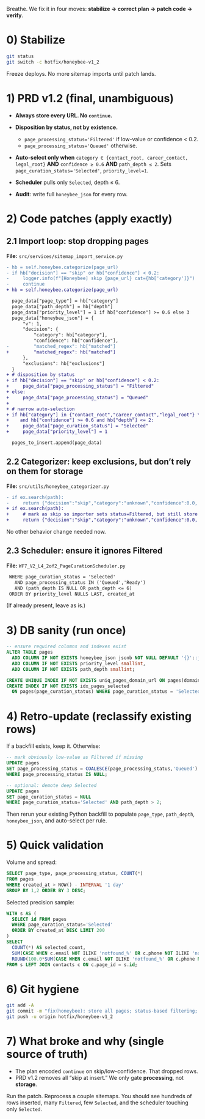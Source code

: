 Breathe. We fix it in four moves: **stabilize → correct plan → patch code → verify**.

# 0) Stabilize

```bash
git status
git switch -c hotfix/honeybee-v1_2
```

Freeze deploys. No more sitemap imports until patch lands.

# 1) PRD v1.2 (final, unambiguous)

- **Always store every URL. No `continue`.**
- **Disposition by status, not by existence.**

  - `page_processing_status='Filtered'` if low-value or confidence < 0.2.
  - `page_processing_status='Queued'` otherwise.

- **Auto-select only when** `category ∈ {contact_root, career_contact, legal_root}` **AND** `confidence ≥ 0.6` **AND** `path_depth ≤ 2`. Sets `page_curation_status='Selected'`, `priority_level=1`.
- **Scheduler** pulls only `Selected`, depth ≤ 6.
- **Audit**: write full `honeybee_json` for every row.

# 2) Code patches (apply exactly)

## 2.1 Import loop: stop dropping pages

**File:** `src/services/sitemap_import_service.py`

```diff
- hb = self.honeybee.categorize(page_url)
- if hb["decision"] == "skip" or hb["confidence"] < 0.2:
-     logger.info(f"[Honeybee] skip {page_url} cat={hb['category']}")
-     continue
+ hb = self.honeybee.categorize(page_url)

  page_data["page_type"] = hb["category"]
  page_data["path_depth"] = hb["depth"]
  page_data["priority_level"] = 1 if hb["confidence"] >= 0.6 else 3
  page_data["honeybee_json"] = {
      "v": 1,
      "decision": {
          "category": hb["category"],
          "confidence": hb["confidence"],
-         "matched_regex": hb["matched"]
+         "matched_regex": hb["matched"]
      },
      "exclusions": hb["exclusions"]
  }
+ # disposition by status
+ if hb["decision"] == "skip" or hb["confidence"] < 0.2:
+     page_data["page_processing_status"] = "Filtered"
+ else:
+     page_data["page_processing_status"] = "Queued"
+
+ # narrow auto-selection
+ if hb["category"] in {"contact_root","career_contact","legal_root"} \
+    and hb["confidence"] >= 0.6 and hb["depth"] <= 2:
+     page_data["page_curation_status"] = "Selected"
+     page_data["priority_level"] = 1

  pages_to_insert.append(page_data)
```

## 2.2 Categorizer: keep exclusions, but don’t rely on them for storage

**File:** `src/utils/honeybee_categorizer.py`

```diff
- if ex.search(path):
-     return {"decision":"skip","category":"unknown","confidence":0.0, ...}
+ if ex.search(path):
+     # mark as skip so importer sets status=Filtered, but still store the row
+     return {"decision":"skip","category":"unknown","confidence":0.0, ...}
```

No other behavior change needed now.

## 2.3 Scheduler: ensure it ignores Filtered

**File:** `WF7_V2_L4_2of2_PageCurationScheduler.py`

```diff
 WHERE page_curation_status = 'Selected'
   AND page_processing_status IN ('Queued','Ready')
   AND (path_depth IS NULL OR path_depth <= 6)
 ORDER BY priority_level NULLS LAST, created_at
```

(If already present, leave as is.)

# 3) DB sanity (run once)

```sql
-- ensure required columns and indexes exist
ALTER TABLE pages
  ADD COLUMN IF NOT EXISTS honeybee_json jsonb NOT NULL DEFAULT '{}'::jsonb,
  ADD COLUMN IF NOT EXISTS priority_level smallint,
  ADD COLUMN IF NOT EXISTS path_depth smallint;

CREATE UNIQUE INDEX IF NOT EXISTS uniq_pages_domain_url ON pages(domain_id, url);
CREATE INDEX IF NOT EXISTS idx_pages_selected
  ON pages(page_curation_status) WHERE page_curation_status = 'Selected';
```

# 4) Retro-update (reclassify existing rows)

If a backfill exists, keep it. Otherwise:

```sql
-- mark obviously low-value as Filtered if missing
UPDATE pages
SET page_processing_status = COALESCE(page_processing_status,'Queued')
WHERE page_processing_status IS NULL;

-- optional: demote deep Selected
UPDATE pages
SET page_curation_status = NULL
WHERE page_curation_status='Selected' AND path_depth > 2;
```

Then rerun your existing Python backfill to populate `page_type`, `path_depth`, `honeybee_json`, and auto-select per rule.

# 5) Quick validation

Volume and spread:

```sql
SELECT page_type, page_processing_status, COUNT(*)
FROM pages
WHERE created_at > NOW() - INTERVAL '1 day'
GROUP BY 1,2 ORDER BY 3 DESC;
```

Selected precision sample:

```sql
WITH s AS (
  SELECT id FROM pages
  WHERE page_curation_status='Selected'
  ORDER BY created_at DESC LIMIT 200
)
SELECT
  COUNT(*) AS selected_count,
  SUM(CASE WHEN c.email NOT ILIKE 'notfound_%' OR c.phone NOT ILIKE 'notfound_%' THEN 1 ELSE 0 END) AS real_contacts,
  ROUND(100.0*SUM(CASE WHEN c.email NOT ILIKE 'notfound_%' OR c.phone NOT ILIKE 'notfound_%' THEN 1 ELSE 0 END)/NULLIF(COUNT(*),0),2) AS precision_pct
FROM s LEFT JOIN contacts c ON c.page_id = s.id;
```

# 6) Git hygiene

```bash
git add -A
git commit -m "fix(honeybee): store all pages; status-based filtering; narrow auto-select"
git push -u origin hotfix/honeybee-v1_2
```

# 7) What broke and why (single source of truth)

- The plan encoded `continue` on skip/low-confidence. That dropped rows.
- PRD v1.2 removes all “skip at insert.” We only gate **processing**, not **storage**.

Run the patch. Reprocess a couple sitemaps. You should see hundreds of rows inserted, many `Filtered`, few `Selected`, and the scheduler touching only `Selected`.
